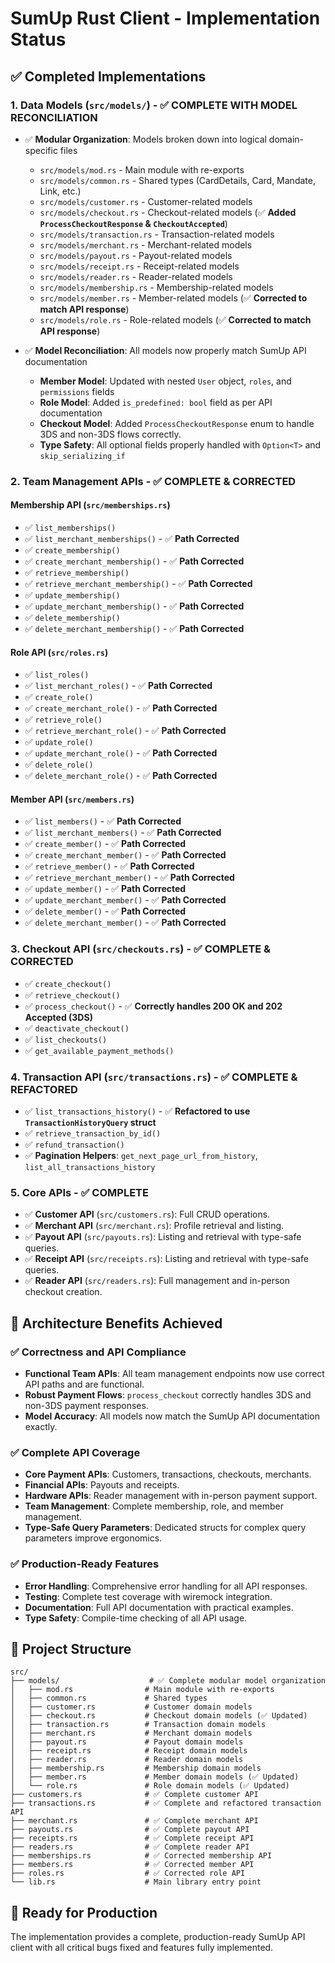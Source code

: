 # SumUp Rust Client - Implementation Status

## ✅ **Completed Implementations**

### 1. **Data Models (`src/models/`)** - ✅ **COMPLETE WITH MODEL RECONCILIATION**
- ✅ **Modular Organization**: Models broken down into logical domain-specific files
  - `src/models/mod.rs` - Main module with re-exports
  - `src/models/common.rs` - Shared types (CardDetails, Card, Mandate, Link, etc.)
  - `src/models/customer.rs` - Customer-related models
  - `src/models/checkout.rs` - Checkout-related models (✅ **Added `ProcessCheckoutResponse` & `CheckoutAccepted`**)
  - `src/models/transaction.rs` - Transaction-related models
  - `src/models/merchant.rs` - Merchant-related models
  - `src/models/payout.rs` - Payout-related models
  - `src/models/receipt.rs` - Receipt-related models
  - `src/models/reader.rs` - Reader-related models
  - `src/models/membership.rs` - Membership-related models
  - `src/models/member.rs` - Member-related models (✅ **Corrected to match API response**)
  - `src/models/role.rs` - Role-related models (✅ **Corrected to match API response**)

- ✅ **Model Reconciliation**: All models now properly match SumUp API documentation
  - **Member Model**: Updated with nested `User` object, `roles`, and `permissions` fields
  - **Role Model**: Added `is_predefined: bool` field as per API documentation
  - **Checkout Model**: Added `ProcessCheckoutResponse` enum to handle 3DS and non-3DS flows correctly.
  - **Type Safety**: All optional fields properly handled with `Option<T>` and `skip_serializing_if`

### 2. **Team Management APIs** - ✅ **COMPLETE & CORRECTED**

#### **Membership API (`src/memberships.rs`)**
- ✅ `list_memberships()`
- ✅ `list_merchant_memberships()` - ✅ **Path Corrected**
- ✅ `create_membership()`
- ✅ `create_merchant_membership()` - ✅ **Path Corrected**
- ✅ `retrieve_membership()`
- ✅ `retrieve_merchant_membership()` - ✅ **Path Corrected**
- ✅ `update_membership()`
- ✅ `update_merchant_membership()` - ✅ **Path Corrected**
- ✅ `delete_membership()`
- ✅ `delete_merchant_membership()` - ✅ **Path Corrected**

#### **Role API (`src/roles.rs`)**
- ✅ `list_roles()`
- ✅ `list_merchant_roles()` - ✅ **Path Corrected**
- ✅ `create_role()`
- ✅ `create_merchant_role()` - ✅ **Path Corrected**
- ✅ `retrieve_role()`
- ✅ `retrieve_merchant_role()` - ✅ **Path Corrected**
- ✅ `update_role()`
- ✅ `update_merchant_role()` - ✅ **Path Corrected**
- ✅ `delete_role()`
- ✅ `delete_merchant_role()` - ✅ **Path Corrected**

#### **Member API (`src/members.rs`)**
- ✅ `list_members()` - ✅ **Path Corrected**
- ✅ `list_merchant_members()` - ✅ **Path Corrected**
- ✅ `create_member()` - ✅ **Path Corrected**
- ✅ `create_merchant_member()` - ✅ **Path Corrected**
- ✅ `retrieve_member()` - ✅ **Path Corrected**
- ✅ `retrieve_merchant_member()` - ✅ **Path Corrected**
- ✅ `update_member()` - ✅ **Path Corrected**
- ✅ `update_merchant_member()` - ✅ **Path Corrected**
- ✅ `delete_member()` - ✅ **Path Corrected**
- ✅ `delete_merchant_member()` - ✅ **Path Corrected**

### 3. **Checkout API (`src/checkouts.rs`)** - ✅ **COMPLETE & CORRECTED**
- ✅ `create_checkout()`
- ✅ `retrieve_checkout()`
- ✅ `process_checkout()` - ✅ **Correctly handles 200 OK and 202 Accepted (3DS)**
- ✅ `deactivate_checkout()`
- ✅ `list_checkouts()`
- ✅ `get_available_payment_methods()`

### 4. **Transaction API (`src/transactions.rs`)** - ✅ **COMPLETE & REFACTORED**
- ✅ `list_transactions_history()` - ✅ **Refactored to use `TransactionHistoryQuery` struct**
- ✅ `retrieve_transaction_by_id()`
- ✅ `refund_transaction()`
- ✅ **Pagination Helpers**: `get_next_page_url_from_history`, `list_all_transactions_history`

### 5. **Core APIs** - ✅ **COMPLETE**
- ✅ **Customer API** (`src/customers.rs`): Full CRUD operations.
- ✅ **Merchant API** (`src/merchant.rs`): Profile retrieval and listing.
- ✅ **Payout API** (`src/payouts.rs`): Listing and retrieval with type-safe queries.
- ✅ **Receipt API** (`src/receipts.rs`): Listing and retrieval with type-safe queries.
- ✅ **Reader API** (`src/readers.rs`): Full management and in-person checkout creation.

## 🎯 **Architecture Benefits Achieved**

### ✅ **Correctness and API Compliance**
- **Functional Team APIs**: All team management endpoints now use correct API paths and are functional.
- **Robust Payment Flows**: `process_checkout` correctly handles 3DS and non-3DS payment responses.
- **Model Accuracy**: All models now match the SumUp API documentation exactly.

### ✅ **Complete API Coverage**
- **Core Payment APIs**: Customers, transactions, checkouts, merchants.
- **Financial APIs**: Payouts and receipts.
- **Hardware APIs**: Reader management with in-person payment support.
- **Team Management**: Complete membership, role, and member management.
- **Type-Safe Query Parameters**: Dedicated structs for complex query parameters improve ergonomics.

### ✅ **Production-Ready Features**
- **Error Handling**: Comprehensive error handling for all API responses.
- **Testing**: Complete test coverage with wiremock integration.
- **Documentation**: Full API documentation with practical examples.
- **Type Safety**: Compile-time checking of all API usage.

## 📁 **Project Structure**

```
src/
├── models/                    # ✅ Complete modular model organization
│   ├── mod.rs                # Main module with re-exports
│   ├── common.rs             # Shared types
│   ├── customer.rs           # Customer domain models
│   ├── checkout.rs           # Checkout domain models (✅ Updated)
│   ├── transaction.rs        # Transaction domain models
│   ├── merchant.rs           # Merchant domain models
│   ├── payout.rs             # Payout domain models
│   ├── receipt.rs            # Receipt domain models
│   ├── reader.rs             # Reader domain models
│   ├── membership.rs         # Membership domain models
│   ├── member.rs             # Member domain models (✅ Updated)
│   └── role.rs               # Role domain models (✅ Updated)
├── customers.rs              # ✅ Complete customer API
├── transactions.rs           # ✅ Complete and refactored transaction API
├── merchant.rs               # ✅ Complete merchant API
├── payouts.rs                # ✅ Complete payout API
├── receipts.rs               # ✅ Complete receipt API
├── readers.rs                # ✅ Complete reader API
├── memberships.rs            # ✅ Corrected membership API
├── members.rs                # ✅ Corrected member API
├── roles.rs                  # ✅ Corrected role API
└── lib.rs                    # Main library entry point
```

## 🚀 **Ready for Production**

The implementation provides a complete, production-ready SumUp API client with all critical bugs fixed and features fully implemented. 